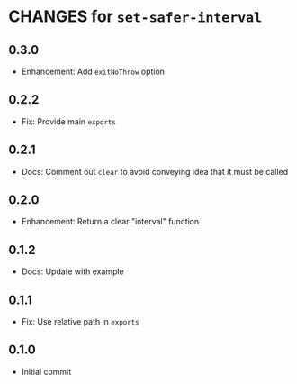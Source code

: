 # CHANGES for `set-safer-interval`

## 0.3.0

- Enhancement: Add `exitNoThrow` option

## 0.2.2

- Fix: Provide main `exports`

## 0.2.1

- Docs: Comment out `clear` to avoid conveying idea that it must be called

## 0.2.0

- Enhancement: Return a clear "interval" function

## 0.1.2

- Docs: Update with example

## 0.1.1

- Fix: Use relative path in `exports`

## 0.1.0

- Initial commit
